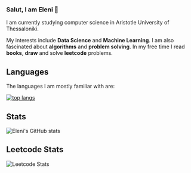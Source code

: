 ### Salut, I am Eleni 👋
I am currently studying computer science in Aristotle University of Thessaloniki.

My interests include **Data Science** and **Machine Learning**. I am also fascinated about **algorithms** and **problem solving**. In my free time I read **books**, **draw** and solve **leetcode** problems.

## Languages
The languages I am mostly familiar with are:

[![top langs](https://github-readme-stats.vercel.app/api/top-langs/?username=helenmand&layout=compact&langs_count=10&hide_title=true&theme=dark&langs_count=8&hide=scss,css,html)](https://github.com/anuraghazra/github-readme-stats)

## Stats
![Eleni's GitHub stats](https://github-readme-stats.vercel.app/api?username=helenmand&show_icons=true&theme=transparent)

## Leetcode Stats  
![Leetcode Stats](https://leetcard.jacoblin.cool/emandana?theme=dark)


<!--
**helenmand/helenmand** is a ✨ _special_ ✨ repository because its `README.md` (this file) appears on your GitHub profile.

Here are some ideas to get you started:

- 🔭 I’m currently working on ...
- 🌱 I’m currently learning ...
- 👯 I’m looking to collaborate on ...
- 🤔 I’m looking for help with ...
- 💬 Ask me about ...
- 📫 How to reach me: ...
- 😄 Pronouns: ...
- ⚡ Fun fact: ...
-->
